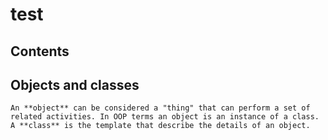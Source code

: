 test
====

Contents
--------


## Objects and classes

    An **object** can be considered a "thing" that can perform a set of related activities. In OOP terms an object is an instance of a class.
	A **class** is the template that describe the details of an object.
